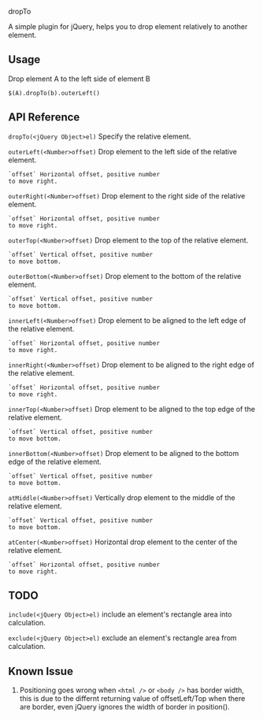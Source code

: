 dropTo

A simple plugin for jQuery, helps you to drop element relatively to 
another element.

## Usage ##

Drop element A to the left side of element B

`$(A).dropTo(b).outerLeft()`

## API Reference ##

`dropTo(<jQuery Object>el)` Specify the relative element.

`outerLeft(<Number>offset)` Drop element to the left side of the relative element.

    `offset` Horizontal offset, positive number 
    to move right.

`outerRight(<Number>offset)` Drop element to the right side of the relative element.

    `offset` Horizontal offset, positive number 
    to move right.

`outerTop(<Number>offset)` Drop element to the top of the relative element.

    `offset` Vertical offset, positive number 
    to move bottom.

`outerBottom(<Number>offset)` Drop element to the bottom of the relative element.

    `offset` Vertical offset, positive number 
    to move bottom.

`innerLeft(<Number>offset)` Drop element to be aligned to the left edge 
of the relative element.

    `offset` Horizontal offset, positive number 
    to move right.

`innerRight(<Number>offset)` Drop element to be aligned to the right edge 
of the relative element.

    `offset` Horizontal offset, positive number 
    to move right.

`innerTop(<Number>offset)` Drop element to be aligned to the top edge 
of the relative element.

    `offset` Vertical offset, positive number 
    to move bottom.

`innerBottom(<Number>offset)` Drop element to be aligned to the bottom edge 
of the relative element.

    `offset` Vertical offset, positive number 
    to move bottom.

`atMiddle(<Number>offset)` Vertically drop element to the middle of the relative
element.

    `offset` Vertical offset, positive number 
    to move bottom.

`atCenter(<Number>offset)` Horizontal drop element to the center of the relative
element.

    `offset` Horizontal offset, positive number 
    to move right.

## TODO ##

`include(<jQuery Object>el)` include an element's rectangle area into 
calculation.

`exclude(<jQuery Object>el)` exclude an element's rectangle area from 
calculation.

## Known Issue ##

1. Positioning goes wrong when `<html />` or `<body />` has border width, this is due to the differnt returning value of offsetLeft/Top when there are border, even jQuery ignores the width of border in position().
